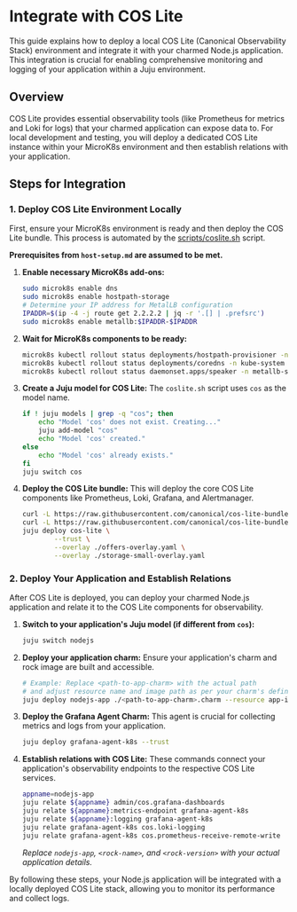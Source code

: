 # Integrate with COS Lite

This guide explains how to deploy a local COS Lite (Canonical Observability Stack) environment and integrate it with your charmed Node.js application. This integration is crucial for enabling comprehensive monitoring and logging of your application within a Juju environment.

## Overview

COS Lite provides essential observability tools (like Prometheus for metrics and Loki for logs) that your charmed application can expose data to. For local development and testing, you will deploy a dedicated COS Lite instance within your MicroK8s environment and then establish relations with your application.

## Steps for Integration

### 1. Deploy COS Lite Environment Locally

First, ensure your MicroK8s environment is ready and then deploy the COS Lite bundle. This process is automated by the [scripts/coslite.sh](../../scripts/coslite.sh) script.

**Prerequisites from `host-setup.md` are assumed to be met.**

1.  **Enable necessary MicroK8s add-ons:**
    ```bash
    sudo microk8s enable dns
    sudo microk8s enable hostpath-storage
    # Determine your IP address for MetalLB configuration
    IPADDR=$(ip -4 -j route get 2.2.2.2 | jq -r '.[] | .prefsrc')
    sudo microk8s enable metallb:$IPADDR-$IPADDR
    ```
2.  **Wait for MicroK8s components to be ready:**
    ```bash
    microk8s kubectl rollout status deployments/hostpath-provisioner -n kube-system -w
    microk8s kubectl rollout status deployments/coredns -n kube-system -w
    microk8s kubectl rollout status daemonset.apps/speaker -n metallb-system -w
    ```
3.  **Create a Juju model for COS Lite:** The `coslite.sh` script uses `cos` as the model name.
    ```bash
    if ! juju models | grep -q "cos"; then
        echo "Model 'cos' does not exist. Creating..."
        juju add-model "cos"
        echo "Model 'cos' created."
    else
        echo "Model 'cos' already exists."
    fi
    juju switch cos
    ```
4.  **Deploy the COS Lite bundle:** This will deploy the core COS Lite components like Prometheus, Loki, Grafana, and Alertmanager.
    ```bash
    curl -L https://raw.githubusercontent.com/canonical/cos-lite-bundle/main/overlays/offers-overlay.yaml -O
    curl -L https://raw.githubusercontent.com/canonical/cos-lite-bundle/main/overlays/storage-small-overlay.yaml -O
    juju deploy cos-lite \
            --trust \
            --overlay ./offers-overlay.yaml \
            --overlay ./storage-small-overlay.yaml
    ```

### 2. Deploy Your Application and Establish Relations

After COS Lite is deployed, you can deploy your charmed Node.js application and relate it to the COS Lite components for observability.

1.  **Switch to your application's Juju model (if different from `cos`):**
    ```bash
    juju switch nodejs
    ```
2.  **Deploy your application charm:** Ensure your application's charm and rock image are built and accessible.
    ```bash
    # Example: Replace <path-to-app-charm> with the actual path
    # and adjust resource name and image path as per your charm's definition.
    juju deploy nodejs-app ./<path-to-app-charm>.charm --resource app-image=localhost:32000/<rock-name>:<rock-version>
    ```
3.  **Deploy the Grafana Agent Charm:** This agent is crucial for collecting metrics and logs from your application.
    ```bash
    juju deploy grafana-agent-k8s --trust
    ```
4.  **Establish relations with COS Lite:** These commands connect your application's observability endpoints to the respective COS Lite services.
    ```bash
    appname=nodejs-app
    juju relate ${appname} admin/cos.grafana-dashboards
    juju relate ${appname}:metrics-endpoint grafana-agent-k8s
    juju relate ${appname}:logging grafana-agent-k8s
    juju relate grafana-agent-k8s cos.loki-logging
    juju relate grafana-agent-k8s cos.prometheus-receive-remote-write
    ```
    *Replace `nodejs-app`, `<rock-name>`, and `<rock-version>` with your actual application details.*

By following these steps, your Node.js application will be integrated with a locally deployed COS Lite stack, allowing you to monitor its performance and collect logs.